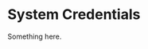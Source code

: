 [title]: # (System Credentials)
[tags]: # (XXX)
[priority]: # (5738)
# System Credentials
Something here.

